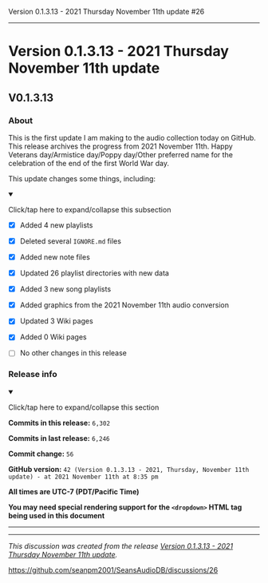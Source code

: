 Version 0.1.3.13 - 2021 Thursday November 11th update #26


***

# Version 0.1.3.13 - 2021 Thursday November 11th update

## V0.1.3.13

### About

This is the first update I am making to the audio collection today on GitHub. This release archives the progress from 2021 November 11th. Happy Veterans day/Armistice day/Poppy day/Other preferred name for the celebration of the end of the first World War day.

This update changes some things, including:

<details open><summary><p>Click/tap here to expand/collapse this subsection</p></summary>

- [x] Added 4 new playlists

- [x] Deleted several `IGNORE.md` files

- [x] Added new note files

- [x] Updated 26 playlist directories with new data

- [x] Added 3 new song playlists

- [x] Added graphics from the 2021 November 11th audio conversion

- [x] Updated 3 Wiki pages

- [x] Added 0 Wiki pages

- [ ] No other changes in this release

</details>

### Release info

<details open><summary><p>Click/tap here to expand/collapse this section</p></summary>

**Commits in this release:** `6,302`

**Commits in last release:** `6,246`

**Commit change:** `56`

**GitHub version:** `42 (Version 0.1.3.13 - 2021, Thursday, November 11th update) - at 2021 November 11th at 8:35 pm`

**All times are UTC-7 (PDT/Pacific Time)**

**You may need special rendering support for the `<dropdown>` HTML tag being used in this document**

</details>

***


<hr /><em>This discussion was created from the release <a href='https://github.com/seanpm2001/SeansAudioDB/releases/tag/V0.1.3.13'>Version 0.1.3.13 - 2021 Thursday November 11th update</a>.</em>

https://github.com/seanpm2001/SeansAudioDB/discussions/26
